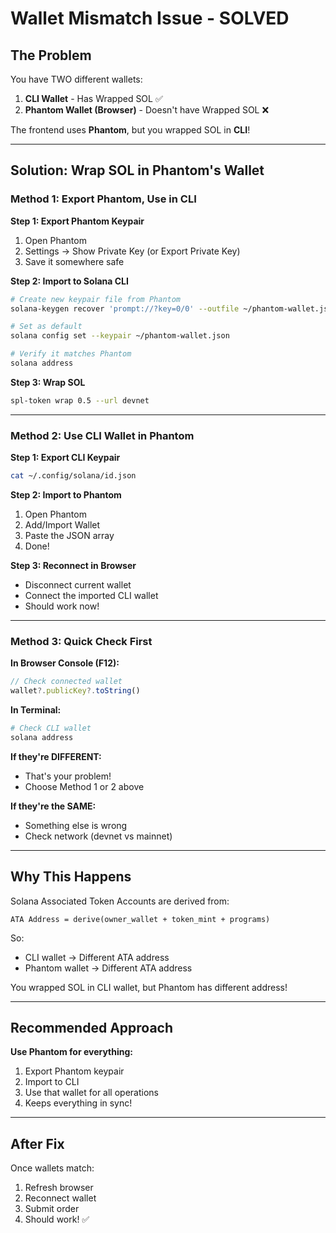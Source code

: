 # Wallet Mismatch Issue - SOLVED

## The Problem

You have TWO different wallets:
1. **CLI Wallet** - Has Wrapped SOL ✅
2. **Phantom Wallet (Browser)** - Doesn't have Wrapped SOL ❌

The frontend uses **Phantom**, but you wrapped SOL in **CLI**!

---

## Solution: Wrap SOL in Phantom's Wallet

### Method 1: Export Phantom, Use in CLI

**Step 1: Export Phantom Keypair**
1. Open Phantom
2. Settings → Show Private Key (or Export Private Key)
3. Save it somewhere safe

**Step 2: Import to Solana CLI**
```bash
# Create new keypair file from Phantom
solana-keygen recover 'prompt://?key=0/0' --outfile ~/phantom-wallet.json

# Set as default
solana config set --keypair ~/phantom-wallet.json

# Verify it matches Phantom
solana address
```

**Step 3: Wrap SOL**
```bash
spl-token wrap 0.5 --url devnet
```

---

### Method 2: Use CLI Wallet in Phantom

**Step 1: Export CLI Keypair**
```bash
cat ~/.config/solana/id.json
```

**Step 2: Import to Phantom**
1. Open Phantom
2. Add/Import Wallet
3. Paste the JSON array
4. Done!

**Step 3: Reconnect in Browser**
- Disconnect current wallet
- Connect the imported CLI wallet
- Should work now!

---

### Method 3: Quick Check First

**In Browser Console (F12):**
```javascript
// Check connected wallet
wallet?.publicKey?.toString()
```

**In Terminal:**
```bash
# Check CLI wallet
solana address
```

**If they're DIFFERENT:**
- That's your problem!
- Choose Method 1 or 2 above

**If they're the SAME:**
- Something else is wrong
- Check network (devnet vs mainnet)

---

## Why This Happens

Solana Associated Token Accounts are derived from:
```
ATA Address = derive(owner_wallet + token_mint + programs)
```

So:
- CLI wallet → Different ATA address
- Phantom wallet → Different ATA address

You wrapped SOL in CLI wallet, but Phantom has different address!

---

## Recommended Approach

**Use Phantom for everything:**
1. Export Phantom keypair
2. Import to CLI
3. Use that wallet for all operations
4. Keeps everything in sync!

---

## After Fix

Once wallets match:
1. Refresh browser
2. Reconnect wallet
3. Submit order
4. Should work! ✅

